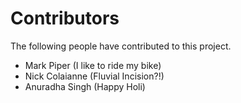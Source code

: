 # Contributors

The following people have contributed to this project.

* Mark Piper (I like to ride my bike)
* Nick Colaianne (Fluvial Incision?!)
* Anuradha Singh (Happy Holi)